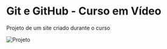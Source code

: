 # Git e GitHub - Curso em Vídeo
Projeto de um site criado durante o curso

![Projeto](https://github.com/rayra-abreu/paginaCursos/blob/master/public/paginaCursos.gif?raw=true)